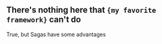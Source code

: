 ## There's nothing here that `{my favorite framework}` can't do

True, but Sagas have some advantages
